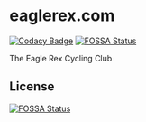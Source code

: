 # eaglerex.com
[![Codacy Badge](https://api.codacy.com/project/badge/Grade/73cd52c77f4841cb9becf5c77dbd6e7f)](https://app.codacy.com/gh/sebastienrousseau/eaglerex.com?utm_source=github.com&utm_medium=referral&utm_content=sebastienrousseau/eaglerex.com&utm_campaign=Badge_Grade_Settings)
[![FOSSA Status](https://app.fossa.com/api/projects/git%2Bgithub.com%2Fsebastienrousseau%2Feaglerex.com.svg?type=shield)](https://app.fossa.com/projects/git%2Bgithub.com%2Fsebastienrousseau%2Feaglerex.com?ref=badge_shield)

The Eagle Rex Cycling Club


## License
[![FOSSA Status](https://app.fossa.com/api/projects/git%2Bgithub.com%2Fsebastienrousseau%2Feaglerex.com.svg?type=large)](https://app.fossa.com/projects/git%2Bgithub.com%2Fsebastienrousseau%2Feaglerex.com?ref=badge_large)